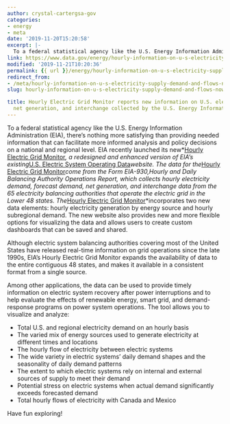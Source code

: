 ```yaml
---
author: crystal-cartergsa-gov
categories:
- energy
- meta
date: '2019-11-20T15:20:58'
excerpt: |-
  To a federal statistical agency like the U.S. Energy Information Administration (EIA), there's nothing more satisfying than providing needed information that can facilitate more informed analysis and policy decisions on a national and regional level. EIA recently launched its new Hourly…;
link: https://www.data.gov/energy/hourly-information-on-u-s-electricity-supply-demand-and-flows-now-available-from-the-u-s-energy-information-administration/
modified: '2019-11-21T10:20:36'
permalink: {{ url }}/energy/hourly-information-on-u-s-electricity-supply-demand-and-flows-now-available-from-the-u-s-energy-information-administration/
redirect_from:
- /meta/hourly-information-on-u-s-electricity-supply-demand-and-flows-now-available-from-the-u-s-energy-information-administration/
slug: hourly-information-on-u-s-electricity-supply-demand-and-flows-now-available-from-the-u-s-energy-information-administration

title: Hourly Electric Grid Monitor reports new information on U.S. electricity demand,
  net generation, and interchange collected by the U.S. Energy Information Administration
---
```


To a federal statistical agency like the U.S. Energy Information Administration (EIA), there’s nothing more satisfying than providing needed information that can facilitate more informed analysis and policy decisions on a national and regional level. EIA recently launched its new*[Hourly Electric Grid Monitor](https://www.eia.gov/beta/electricity/gridmonitor/?src=email)*, a redesigned and enhanced version of EIA’s existing*[U.S. Electric System Operating Data](https://www.eia.gov/realtime_grid/)*website. The data for the*[Hourly Electric Grid Monitor](https://www.eia.gov/beta/electricity/gridmonitor/?src=email)*come from the Form EIA-930,*Hourly and Daily Balancing Authority Operations Report*, which collects hourly electricity demand, forecast demand, net generation, and interchange data from the 65 electricity balancing authorities that operate the electric grid in the Lower 48 states. The*[Hourly Electric Grid Monitor](https://www.eia.gov/beta/electricity/gridmonitor/?src=email)*incorporates two new data elements: hourly electricity generation by energy source and hourly subregional demand. The new website also provides new and more flexible options for visualizing the data and allows users to create custom dashboards that can be saved and shared.

Although electric system balancing authorities covering most of the United States have released real-time information on grid operations since the late 1990s, EIA’s Hourly Electric Grid Monitor expands the availability of data to the entire contiguous 48 states, and makes it available in a consistent format from a single source.

Among other applications, the data can be used to provide timely information on electric system recovery after power interruptions and to help evaluate the effects of renewable energy, smart grid, and demand-response programs on power system operations. The tool allows you to visualize and analyze:

* Total U.S. and regional electricity demand on an hourly basis
* The varied mix of energy sources used to generate electricity at different times and locations
* The hourly flow of electricity between electric systems
* The wide variety in electric systems’ daily demand shapes and the seasonality of daily demand patterns
* The extent to which electric systems rely on internal and external sources of supply to meet their demand
* Potential stress on electric systems when actual demand significantly exceeds forecasted demand
* Total hourly flows of electricity with Canada and Mexico

Have fun exploring!
